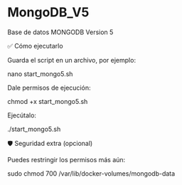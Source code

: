 # MongoDB_V5
Base de datos MONGODB Version 5


✅ Cómo ejecutarlo

Guarda el script en un archivo, por ejemplo:

nano start_mongo5.sh


Dale permisos de ejecución:

chmod +x start_mongo5.sh


Ejecútalo:

./start_mongo5.sh

🛡️ Seguridad extra (opcional)

Puedes restringir los permisos más aún:

sudo chmod 700 /var/lib/docker-volumes/mongodb-data

